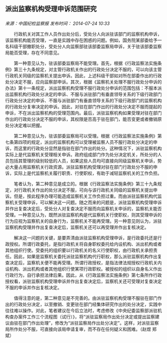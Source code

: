 ## 派出监察机构受理申诉范围研究

### 

_来源：中国纪检监察报_ _发布时间： 2014-07-24 10:33_

　　行政机关对其工作人员作出处分后，受处分人向派驻该部门的监察机构申诉，该监察机构能否受理，一直是实践中存在困惑的问题。例如，国务院某部委给予一名科级干部撤职处分，受处分人向监察部驻该部委监察局申诉，关于驻该部委监察局能否受理，存在不同意见。

　　第一种意见认为，驻该部委监察局不能受理。首先，根据《行政监察法实施条例》第三十九条规定，对主管行政机关作出的行政处分决定不服的，可以向该主管行政机关同级的监察机关提出申诉。因此，上述科级干部如对所在部委作出的行政处分决定不服，应向监察部申诉。其次，根据《监察机关处理不服行政处分申诉的办法》第十一条规定，派出监察机构受理不服行政处分申诉的范围包括：不服本派出监察机构行政处分决定的申诉、不服与派驻部门有垂直领导关系的下级行政部门行政处分决定的申诉、不服与派驻部门有垂直领导关系的下级行政部门的监察机构的行政处分复审决定的申诉。因此，对驻在部门作出的行政处分决定不服而提起的申诉，不在派出监察机构的受理范围内。最后，派驻监察机构如果受理对驻在部门作出的行政处分决定不服的申诉，其权限是否高于驻在部门，能否变更或者撤销原处分决定难以把握。

　　第二种意见认为，驻该部委监察局可以受理。根据《行政监察法实施条例》第七条第四项的规定，派出的监察机构可以受理被监察人员不服行政处分决定的申诉，而这里的行政处分显然是指驻在部门作出的处分。这种情况下，派驻监察机构实际上是代监察机关受理相关申诉。政府组成部门作为处分决定机关，所处分的人员包括其管理的级别较低的人员，如果这些人员均可直接向同级监察机关申诉，势必大量占用监察机关行政资源。派驻监察机构受理对驻在部门行政处分不服的申诉，实际上是代监察机关履行职责、行使职权，有助于减轻监察机关的工作负担。

　　笔者认为，第二种意见是成立的。根据《行政监察法实施条例》第三十九条规定，对行政机关作出的处分决定不服，可向与该行政机关同级的监察机关提出申诉。但是，按此程序办理可能造成监察机关工作负担过重。而由派驻监察机构代监察机关受理申诉，可以解决这一问题。随之而来的问题是，派驻监察机构受理申诉并作出复查决定后，受处分人对复查决定不服而向监察机关申诉的，监察机关能否受理。一种意见认为，既然派驻监察机构是代监察机关行使职权，则其受理申诉的行为应视为监察机关的自身行为，监察机关不能再受理。另一种意见则认为，派驻监察机构受理并作出复查决定后，监察机关还可以再受理并作出复核决定。

　　解决这一问题的关键，是要弄清由派驻监察机构受理申诉，是行政委托还是行政授权。所谓行政委托，是指行政机关将自身职权委托给内设机构、派出机构或者其他组织行使。受委托的组织要以行政机关的名义行使职权，由行政机关承担责任。因此，如果是监察机关委托派驻监察机构代行职权，那么派驻监察机构作出复查决定后，监察机关便不能再受理。所谓行政授权，是指法律法规授权行政机关内设机构、派出机构或者其他组织行使某项行政职权。被授权的组织以自身名义作出行政行为，自行承担法律后果。因此，从《行政监察法实施条例》第七条所作行政授权看，派驻监察机构受理申诉并作出复查决定后，监察机关还可受理对复查决定不服的申诉并作出复核决定。

　　值得注意的是，第二种意见是不完善的。由派驻监察机构受理不服驻在部门作出的行政处分决定，以至撤销、变更驻在部门经集体研究作出的处分决定，实践中往往难以操作。对此，笔者建议在今后立法时，考虑修改《中央纪委监察部派驻机构查办案件工作三个流程图（试行）》，将“派驻监察局作出处分决定或提出监察建议由驻在部门作出处理”，修改为“派驻监察局作出处分决定”。这样，对派驻监察局所作处分不服，可直接向该局申请复审，而不存在任何疑义和困难。（赵煜 郑斌）